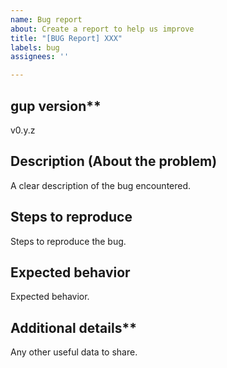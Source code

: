 ```yaml
---
name: Bug report
about: Create a report to help us improve
title: "[BUG Report] XXX"
labels: bug
assignees: ''

---
```


## gup version**
v0.y.z

## Description (About the problem)
A clear description of the bug encountered.

## Steps to reproduce
Steps to reproduce the bug.

## Expected behavior
Expected behavior.

## Additional details**
Any other useful data to share.